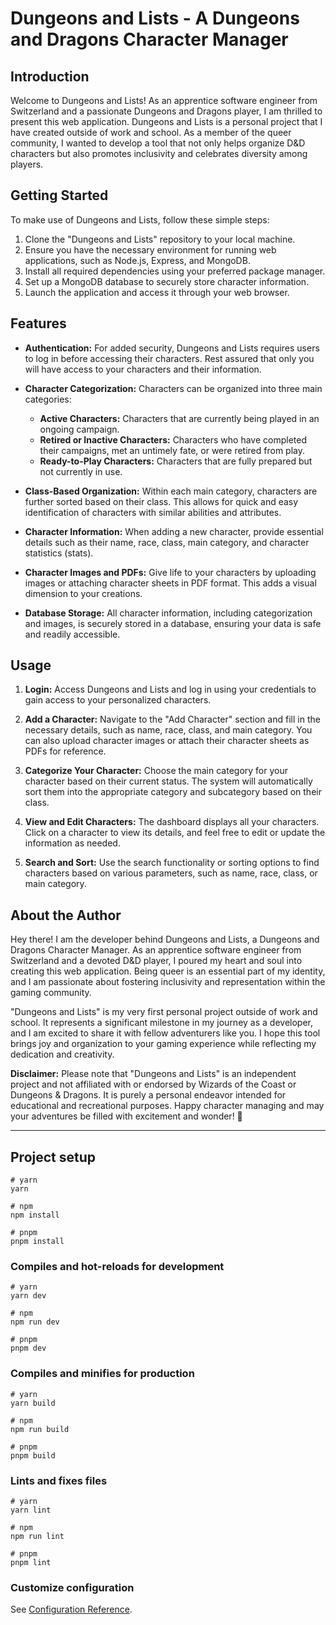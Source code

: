 # Dungeons and Lists - A Dungeons and Dragons Character Manager

## Introduction

Welcome to Dungeons and Lists! As an apprentice software engineer from Switzerland and a passionate Dungeons and Dragons player, I am thrilled to present this web application. Dungeons and Lists is a personal project that I have created outside of work and school. As a member of the queer community, I wanted to develop a tool that not only helps organize D&D characters but also promotes inclusivity and celebrates diversity among players.

## Getting Started

To make use of Dungeons and Lists, follow these simple steps:

1. Clone the "Dungeons and Lists" repository to your local machine.
2. Ensure you have the necessary environment for running web applications, such as Node.js, Express, and MongoDB.
3. Install all required dependencies using your preferred package manager.
4. Set up a MongoDB database to securely store character information.
5. Launch the application and access it through your web browser.

## Features

- **Authentication:** For added security, Dungeons and Lists requires users to log in before accessing their characters. Rest assured that only you will have access to your characters and their information.

- **Character Categorization:** Characters can be organized into three main categories:
    - **Active Characters:** Characters that are currently being played in an ongoing campaign.
    - **Retired or Inactive Characters:** Characters who have completed their campaigns, met an untimely fate, or were retired from play.
    - **Ready-to-Play Characters:** Characters that are fully prepared but not currently in use.

- **Class-Based Organization:** Within each main category, characters are further sorted based on their class. This allows for quick and easy identification of characters with similar abilities and attributes.

- **Character Information:** When adding a new character, provide essential details such as their name, race, class, main category, and character statistics (stats).

- **Character Images and PDFs:** Give life to your characters by uploading images or attaching character sheets in PDF format. This adds a visual dimension to your creations.

- **Database Storage:** All character information, including categorization and images, is securely stored in a database, ensuring your data is safe and readily accessible.

## Usage

1. **Login:** Access Dungeons and Lists and log in using your credentials to gain access to your personalized characters.

2. **Add a Character:** Navigate to the "Add Character" section and fill in the necessary details, such as name, race, class, and main category. You can also upload character images or attach their character sheets as PDFs for reference.

3. **Categorize Your Character:** Choose the main category for your character based on their current status. The system will automatically sort them into the appropriate category and subcategory based on their class.

4. **View and Edit Characters:** The dashboard displays all your characters. Click on a character to view its details, and feel free to edit or update the information as needed.

5. **Search and Sort:** Use the search functionality or sorting options to find characters based on various parameters, such as name, race, class, or main category.

## About the Author

Hey there! I am the developer behind Dungeons and Lists, a Dungeons and Dragons Character Manager. As an apprentice software engineer from Switzerland and a devoted D&D player, I poured my heart and soul into creating this web application. Being queer is an essential part of my identity, and I am passionate about fostering inclusivity and representation within the gaming community.

"Dungeons and Lists" is my very first personal project outside of work and school. It represents a significant milestone in my journey as a developer, and I am excited to share it with fellow adventurers like you. I hope this tool brings joy and organization to your gaming experience while reflecting my dedication and creativity.

**Disclaimer:** Please note that "Dungeons and Lists" is an independent project and not affiliated with or endorsed by Wizards of the Coast or Dungeons & Dragons. It is purely a personal endeavor intended for educational and recreational purposes. Happy character managing and may your adventures be filled with excitement and wonder! 🎲

---

## Project setup

```
# yarn
yarn

# npm
npm install

# pnpm
pnpm install
```

### Compiles and hot-reloads for development

```
# yarn
yarn dev

# npm
npm run dev

# pnpm
pnpm dev
```

### Compiles and minifies for production

```
# yarn
yarn build

# npm
npm run build

# pnpm
pnpm build
```

### Lints and fixes files

```
# yarn
yarn lint

# npm
npm run lint

# pnpm
pnpm lint
```

### Customize configuration

See [Configuration Reference](https://vitejs.dev/config/).
